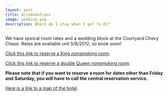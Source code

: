 ```yaml
---
layout: post
title: Accomodations
image: wedding.png
description: Where do I stay when I get to DC?
---
```


We have speical room rates and a wedding block at the Courtyard Chevy Chase. Rates are available unil 5/8/2012, so book soon!

[Click this link to reserve a King nonsmoking room](http://www.marriott.com/hotels/travel/wasvy?groupCode=cbwcbwa&app=resvlink&fromDate=6/8/12&toDate=6/10/12).

[Click this link to reserve a double Queen nonsmoking room](http://www.marriott.com/hotels/travel/wasvy?groupCode=cbwcbwb&app=resvlink&fromDate=6/8/12&toDate=6/10/12).

**Please note that if you want to reserve a room for dates other than Friday and Saturday, you will have to call the central reservation service.**

[Here is a link to a map of the hotel](http://maps.google.com/maps/place?q=courtyard+marriott+chevy+chase&cid=6214601874586228438).